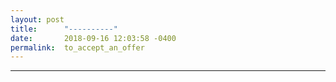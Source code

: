```yaml
---
layout: post
title:      "----------"
date:       2018-09-16 12:03:58 -0400
permalink:  to_accept_an_offer
---
```


---------------------------------------------------------------------------------------------------------------------------------------------------------------------------------------------------------------------------------------------------------------------------------------
